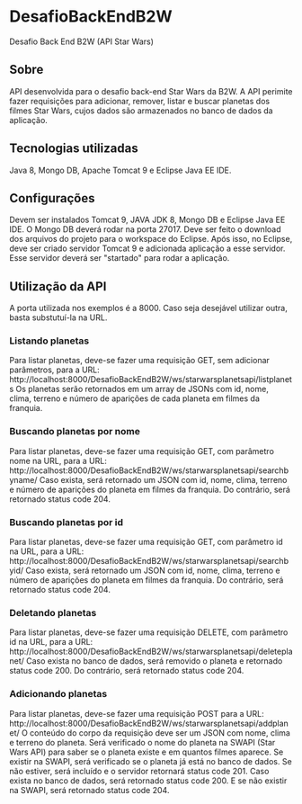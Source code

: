 # DesafioBackEndB2W
Desafio Back End B2W (API Star Wars)

## Sobre
API desenvolvida para o desafio back-end Star Wars da B2W. A API perimite fazer requisições para adicionar, remover, listar e buscar planetas dos filmes Star Wars, cujos dados são armazenados no banco de dados da aplicação.

## Tecnologias utilizadas
Java 8, Mongo DB, Apache Tomcat 9 e Eclipse Java EE IDE.

## Configurações
Devem ser instalados Tomcat 9, JAVA JDK 8, Mongo DB e Eclipse Java EE IDE. O Mongo DB deverá rodar na porta 27017. Deve ser feito o download dos arquivos do projeto para o workspace do Eclipse. Após isso, no Eclipse, deve ser criado servidor Tomcat 9 e adicionada aplicação a esse servidor. Esse servidor deverá ser "startado" para rodar a aplicação.

## Utilização da API
A porta utilizada nos exemplos é a 8000. Caso seja desejável utilizar outra, basta substutuí-la na URL.

### Listando planetas
Para listar planetas, deve-se fazer uma requisição GET, sem adicionar parâmetros, para a URL:
http://localhost:8000/DesafioBackEndB2W/ws/starwarsplanetsapi/listplanets
Os planetas serão retornados em um array de JSONs com id, nome, clima, terreno e número de aparições de cada planeta em filmes da franquia.

### Buscando planetas por nome
Para listar planetas, deve-se fazer uma requisição GET, com parâmetro nome na URL, para a URL:
http://localhost:8000/DesafioBackEndB2W/ws/starwarsplanetsapi/searchbyname/
Caso exista, será retornado um JSON com id, nome, clima, terreno e número de aparições do planeta em filmes da franquia. Do contrário, será retornado status code 204.

### Buscando planetas por id
Para listar planetas, deve-se fazer uma requisição GET, com parâmetro id na URL, para a URL:
http://localhost:8000/DesafioBackEndB2W/ws/starwarsplanetsapi/searchbyid/
Caso exista, será retornado um JSON com id, nome, clima, terreno e número de aparições do planeta em filmes da franquia. Do contrário, será retornado status code 204.

### Deletando planetas
Para listar planetas, deve-se fazer uma requisição DELETE, com parâmetro id na URL, para a URL:
http://localhost:8000/DesafioBackEndB2W/ws/starwarsplanetsapi/deleteplanet/
Caso exista no banco de dados, será removido o planeta e retornado status code 200. Do contrário, será retornado status code 204.

### Adicionando planetas
Para listar planetas, deve-se fazer uma requisição POST para a URL:
http://localhost:8000/DesafioBackEndB2W/ws/starwarsplanetsapi/addplanet/
O conteúdo do corpo da requisição deve ser um JSON com nome, clima e terreno do planeta. Será verificado o nome do planeta na SWAPI (Star Wars API) para saber se o planeta existe e em quantos filmes aparece. Se existir na SWAPI, será verificado se o planeta já está no banco de dados. Se não estiver, será incluído e o servidor retornará status code 201. Caso exista no banco de dados, será retornado status code 200. E se não existir na SWAPI, será retornado status code 204.
